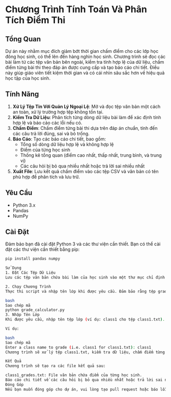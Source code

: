 # Chương Trình Tính Toán Và Phân Tích Điểm Thi

## Tổng Quan

Dự án này nhằm mục đích giảm bớt thời gian chấm điểm cho các lớp học đông học sinh, có thể lên đến hàng nghìn học sinh. Chương trình sẽ đọc các bài làm từ các tệp văn bản bên ngoài, kiểm tra tính hợp lệ của dữ liệu, chấm điểm từng bài thi theo đáp án được cung cấp và tạo báo cáo chi tiết. Điều này giúp giáo viên tiết kiệm thời gian và có cái nhìn sâu sắc hơn về hiệu quả học tập của học sinh.

## Tính Năng

1. **Xử Lý Tệp Tin Với Quản Lý Ngoại Lệ**: Mở và đọc tệp văn bản một cách an toàn, xử lý trường hợp tệp không tồn tại.
2. **Kiểm Tra Dữ Liệu**: Phân tích từng dòng dữ liệu bài làm để xác định tính hợp lệ và báo cáo các lỗi nếu có.
3. **Chấm Điểm**: Chấm điểm từng bài thi dựa trên đáp án chuẩn, tính đến các câu trả lời đúng, sai và bỏ trống.
4. **Báo Cáo**: Tạo các báo cáo chi tiết, bao gồm:
    - Tổng số dòng dữ liệu hợp lệ và không hợp lệ
    - Điểm của từng học sinh
    - Thống kê tổng quan (điểm cao nhất, thấp nhất, trung bình, và trung vị)
    - Các câu hỏi bị bỏ qua nhiều nhất hoặc trả lời sai nhiều nhất
5. **Xuất File**: Lưu kết quả chấm điểm vào các tệp CSV và văn bản có tên phù hợp để phân tích và lưu trữ.

## Yêu Cầu

- Python 3.x
- Pandas
- NumPy

## Cài Đặt

Đảm bảo bạn đã cài đặt Python 3 và các thư viện cần thiết. Bạn có thể cài đặt các thư viện cần thiết bằng pip:

```bash
pip install pandas numpy

Sử Dụng
1. Đặt Các Tệp Dữ Liệu
Lưu các tệp văn bản chứa bài làm của học sinh vào một thư mục chỉ định trên máy tính của bạn. Đảm bảo rằng mỗi tệp có tên phù hợp với lớp học, ví dụ: class1.txt, class2.txt.

2. Chạy Chương Trình
Thực thi script và nhập tên lớp khi được yêu cầu. Đảm bảo rằng tệp grade_calculator.py nằm cùng thư mục với các tệp dữ liệu.

bash
Sao chép mã
python grade_calculator.py
3. Nhập Tên Lớp
Khi được yêu cầu, nhập tên tệp lớp (ví dụ: class1 cho tệp class1.txt).

Ví dụ:

bash
Sao chép mã
Enter a class name to grade (i.e. class1 for class1.txt): class1
Chương trình sẽ xử lý tệp class1.txt, kiểm tra dữ liệu, chấm điểm từng bài thi, và tạo báo cáo.

Kết Quả
Chương trình sẽ tạo ra các file kết quả sau:

class1_grades.txt: File văn bản chứa điểm của từng học sinh.
Báo cáo chi tiết về các câu hỏi bị bỏ qua nhiều nhất hoặc trả lời sai nhiều nhất.
Đóng Góp
Nếu bạn muốn đóng góp cho dự án, vui lòng tạo pull request hoặc báo lỗi tại repository trên GitHub.